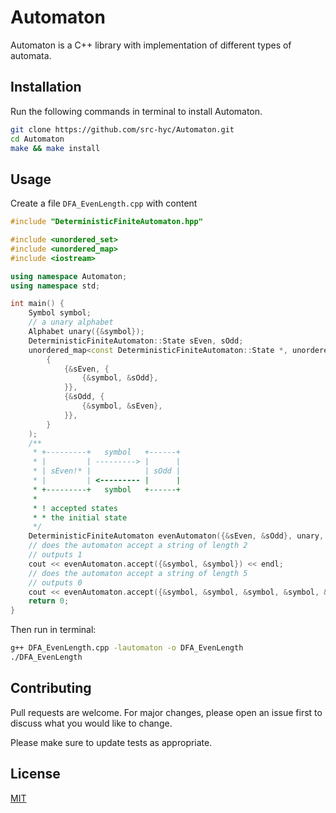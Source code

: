 # Automaton

Automaton is a C++ library with implementation of different types of automata.

## Installation

Run the following commands in terminal to install Automaton.

```bash
git clone https://github.com/src-hyc/Automaton.git
cd Automaton
make && make install
```

## Usage

Create a file `DFA_EvenLength.cpp` with content

```cpp
#include "DeterministicFiniteAutomaton.hpp"

#include <unordered_set>
#include <unordered_map>
#include <iostream>

using namespace Automaton;
using namespace std;

int main() {
	Symbol symbol;
	// a unary alphabet
	Alphabet unary({&symbol});
	DeterministicFiniteAutomaton::State sEven, sOdd;
	unordered_map<const DeterministicFiniteAutomaton::State *, unordered_map<const Symbol *, const DeterministicFiniteAutomaton::State *>> transitionFunction(
		{
			{&sEven, {
				{&symbol, &sOdd},
			}},
			{&sOdd, {
				{&symbol, &sEven},
			}},
		}
	);
	/**
	 * +---------+   symbol   +------+
	 * |         | ---------> |      |
	 * | sEven!* |            | sOdd |
	 * |         | <--------- |      |
	 * +---------+   symbol   +------+
	 *
	 * ! accepted states
	 * * the initial state
	 */
	DeterministicFiniteAutomaton evenAutomaton({&sEven, &sOdd}, unary, transitionFunction, &sEven, {&sEven});
	// does the automaton accept a string of length 2
	// outputs 1
	cout << evenAutomaton.accept({&symbol, &symbol}) << endl;
	// does the automaton accept a string of length 5
	// outputs 0
	cout << evenAutomaton.accept({&symbol, &symbol, &symbol, &symbol, &symbol}) << endl;
	return 0;
}
```

Then run in terminal:

```bash
g++ DFA_EvenLength.cpp -lautomaton -o DFA_EvenLength
./DFA_EvenLength
```

## Contributing

Pull requests are welcome. For major changes, please open an issue first to discuss what you would like to change.

Please make sure to update tests as appropriate.

## License

[MIT](https://choosealicense.com/licenses/mit/)
